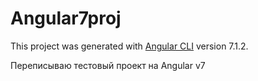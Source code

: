 # Angular7proj

This project was generated with [Angular CLI](https://github.com/angular/angular-cli) version 7.1.2.

Переписываю тестовый проект на Angular v7

